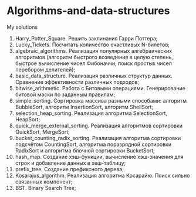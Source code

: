 # Algorithms-and-data-structures

My solutions
1. Harry_Potter_Square. Решить заклинания Гарри Поттера;
2. Lucky_Tickets. Посчитать количество счастливых N-билетов;
3. algebraic_algorithms. Реализация популярных алгебраических алгоритмов (алгоритм быстрого возведения в целую степень, быстрое вычисление чисел Фибоначчи, поиск простых чисел перебором делителей);
4. basic_data_structure. Реализация различных структур данных. Сравнение эффективности различных подходов;
5. bitwise_arithmetic. Работа с Битовыми операциями. Генерирование битовой маски по заданным правилам;
6. simple_sorting. Сортировка массива разными способами: алгоритм BubbleSort, алгоритм InsertionSort, алгоритм ShellSort;
7. selection_heap_sorting. Реализация алгоритма SelectionSort, HeapSort;
8. quick_merge_external_sorting. Реализация алгоритмов сортировки QuickSort, MergeSort;
9. bucket_counting_radix_sorting. Реализация алгоритма сортировки подсчётом CountingSort, алгоритма поразрядной сортировки RadixSort и алгоритма блочной сортировки BucketSort;
10. hash_map. Создание хэш-функции, вычисление хэш-значения для строк и добавление данных в хеш-таблицу;
11. prefix_tree. Создание префиксного дерева;
12. Kosarajus_algorithm. Реализация алгоритма Косарайю. Поиск сильно связанных компонент;
13. BST. Binary Search Tree;
